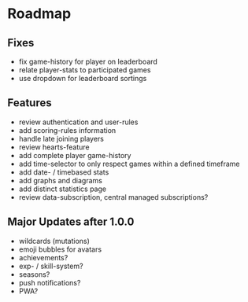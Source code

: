 # Roadmap

## Fixes
- fix game-history for player on leaderboard
- relate player-stats to participated games
- use dropdown for leaderboard sortings

## Features
- review authentication and user-rules
- add scoring-rules information
- handle late joining players
- review hearts-feature
- add complete player game-history
- add time-selector to only respect games within a defined timeframe
- add date- / timebased stats
- add graphs and diagrams
- add distinct statistics page
- review data-subscription, central managed subscriptions?

## Major Updates after 1.0.0
- wildcards (mutations)
- emoji bubbles for avatars
- achievements?
- exp- / skill-system?
- seasons?
- push notifications?
- PWA?
